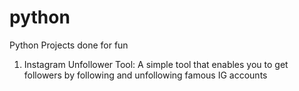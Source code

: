 # python
Python Projects done for fun

1. Instagram Unfollower Tool:
   A simple tool that enables you to get followers by following and unfollowing famous IG accounts

